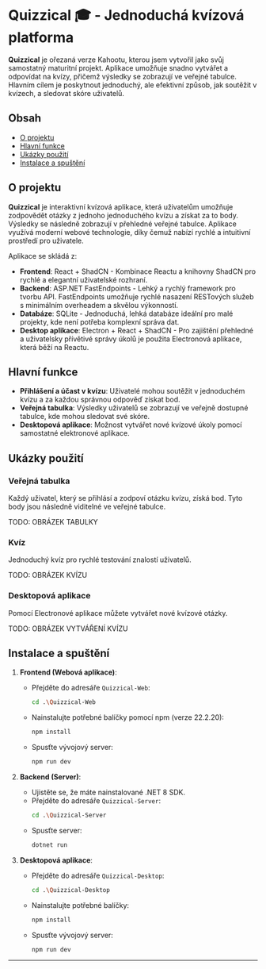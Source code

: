 # Quizzical 🎓 - Jednoduchá kvízová platforma

**Quizzical** je ořezaná verze Kahootu, kterou jsem vytvořil jako svůj samostatný maturitní projekt. Aplikace umožňuje snadno vytvářet a odpovídat na kvízy, přičemž výsledky se zobrazují ve veřejné tabulce. Hlavním cílem je poskytnout jednoduchý, ale efektivní způsob, jak soutěžit v kvízech, a sledovat skóre uživatelů.

## Obsah
- [O projektu](#o-projektu)
- [Hlavní funkce](#hlavní-funkce)
- [Ukázky použití](#ukázky-použití)
- [Instalace a spuštění](#instalace-a-spuštění)

## O projektu

**Quizzical** je interaktivní kvízová aplikace, která uživatelům umožňuje zodpovědět otázky z jednoho jednoduchého kvízu a získat za to body. Výsledky se následně zobrazují v přehledné veřejné tabulce. Aplikace využívá moderní webové technologie, díky čemuž nabízí rychlé a intuitivní prostředí pro uživatele.

Aplikace se skládá z:

- **Frontend**: React + ShadCN - Kombinace Reactu a knihovny ShadCN pro rychlé a elegantní uživatelské rozhraní.
- **Backend**: ASP.NET FastEndpoints - Lehký a rychlý framework pro tvorbu API. FastEndpoints umožňuje rychlé nasazení RESTových služeb s minimálním overheadem a skvělou výkonností.
- **Databáze**: SQLite - Jednoduchá, lehká databáze ideální pro malé projekty, kde není potřeba komplexní správa dat.
- **Desktop aplikace**: Electron + React + ShadCN - Pro zajištění přehledné a uživatelsky přívětivé správy úkolů je použita Electronová aplikace, která běží na Reactu.

## Hlavní funkce

- **Přihlášení a účast v kvízu**: Uživatelé mohou soutěžit v jednoduchém kvízu a za každou správnou odpověď získat bod.
- **Veřejná tabulka**: Výsledky uživatelů se zobrazují ve veřejně dostupné tabulce, kde mohou sledovat své skóre.
- **Desktopová aplikace**: Možnost vytvářet nové kvízové úkoly pomocí samostatné elektronové aplikace.

## Ukázky použití

### Veřejná tabulka

Každý uživatel, který se přihlásí a zodpoví otázku kvízu, získá bod. Tyto body jsou následně viditelné ve veřejné tabulce.

TODO: OBRÁZEK TABULKY

### Kvíz

Jednoduchý kvíz pro rychlé testování znalostí uživatelů.

TODO: OBRÁZEK KVÍZU

### Desktopová aplikace

Pomocí Electronové aplikace můžete vytvářet nové kvízové otázky.

TODO: OBRÁZEK VYTVÁŘENÍ KVÍZU

## Instalace a spuštění

1. **Frontend (Webová aplikace)**:
   - Přejděte do adresáře `Quizzical-Web`:
     ```bash
     cd .\Quizzical-Web
     ```
   - Nainstalujte potřebné balíčky pomocí npm (verze 22.2.20):
     ```bash
     npm install
     ```
   - Spusťte vývojový server:
     ```bash
     npm run dev
     ```

2. **Backend (Server)**:
   - Ujistěte se, že máte nainstalované .NET 8 SDK.
   - Přejděte do adresáře `Quizzical-Server`:
     ```bash
     cd .\Quizzical-Server
     ```
   - Spusťte server:
     ```bash
     dotnet run
     ```

3. **Desktopová aplikace**:
   - Přejděte do adresáře `Quizzical-Desktop`:
     ```bash
     cd .\Quizzical-Desktop
     ```
   - Nainstalujte potřebné balíčky:
     ```bash
     npm install
     ```
   - Spusťte vývojový server:
     ```bash
     npm run dev
     ```

---